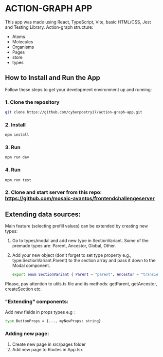 # ACTION-GRAPH APP
This app was made using React, TypeScript, Vite, basic HTML/CSS, Jest and Testing Library.
Action-graph structure:
- Atoms
- Molecules
- Organisms
- Pages
- store
- types
## How to Install and Run the App

Follow these steps to get your development environment up and running:

### 1. Clone the repository
```bash
git clone https://github.com/cyberpoetry17/action-graph-app.git
```

### 2. Install
```bash
npm install
```
### 3. Run
```bash
npm run dev
```
### 4. Run
```bash
npm run test
```
### 2. Clone and start server from this repo: https://github.com/mosaic-avantos/frontendchallengeserver

## Extending data sources:
Main feature (selecting prefill values) can be extended by creating new types: 
1. Go to types/modal and add new type in SectionVariant. Some of the premade types are: Parent, Ancestor, Global, Other.
2. Add your new object (don't forget to set type property e.g., type:SectionVariant.Parent) to the section array and pass it down to the Modal component.

   ```bash
   export enum SectionVariant { Parent = "parent", Ancestor = "transient-ancestor", Global = "global", Other = "other"}
   ```

Please, pay attention to utils.ts file and its methods: getParent, getAncestor, createSection etc.

### "Extending" components:
   Add new fields in props types e.g :
   ```bash
   type ButtonProps = {..., myNewProps: string}
   ```
### Adding new page:
1. Create new page in src/pages folder
2. Add new page to Routes in App.tsx 

    



